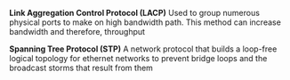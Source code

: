 **Link Aggregation Control Protocol (LACP)**
	Used to group numerous physical ports to make on high bandwidth path.
	This method can increase bandwidth and therefore, throughput

**Spanning Tree Protocol (STP)**
	A network protocol that builds a loop-free logical topology for ethernet networks to prevent bridge loops and the broadcast storms that result from them